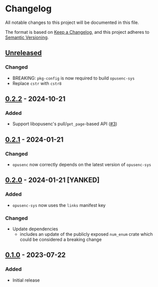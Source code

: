 # Changelog

All notable changes to this project will be documented in this file.

The format is based on [Keep a Changelog](https://keepachangelog.com/en/1.0.0/),
and this project adheres to [Semantic Versioning](https://semver.org/spec/v2.0.0.html).

## [Unreleased]

### Changed

- BREAKING: `pkg-config` is now required to build `opusenc-sys`
- Replace `cstr` with `cstr8`

## [0.2.2] - 2024-10-21

### Added

- Support libopusenc's pull/`get_page`-based API ([#3](https://github.com/d-k-bo/opusenc-rs/pull/3))

## [0.2.1] - 2024-01-21

### Changed

- `opusenc` now correctly depends on the latest version of `opusenc-sys`

## [0.2.0] - 2024-01-21  [YANKED]

### Added

- `opusenc-sys` now uses the `links` manifest key

### Changed

- Update dependencies
  - includes an update of the publicly exposed `num_enum` crate which could be considered a breaking change

## [0.1.0] - 2023-07-22

### Added

- Initial release

[Unreleased]: https://github.com/d-k-bo/opusenc-rs/compare/v0.2.2...HEAD
[0.2.2]: https://github.com/d-k-bo/opusenc-rs/compare/v0.2.1...v0.2.2
[0.2.1]: https://github.com/d-k-bo/opusenc-rs/compare/v0.2.0...v0.2.1
[0.2.0]: https://github.com/d-k-bo/opusenc-rs/compare/v0.1.0...v0.2.0
[0.1.0]: https://github.com/d-k-bo/opusenc-rs/releases/tag/v0.1.0
